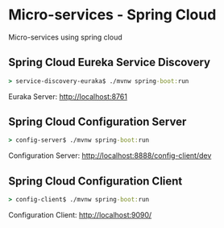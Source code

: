 # Micro-services - Spring Cloud

Micro-services using spring cloud

## Spring Cloud Eureka Service Discovery

``` cmd
> service-discovery-euraka$ ./mvnw spring-boot:run
```

Euraka Server: <http://localhost:8761>

## Spring Cloud Configuration Server

``` cmd
> config-server$ ./mvnw spring-boot:run
```

Configuration Server: <http://localhost:8888/config-client/dev>

## Spring Cloud Configuration Client

``` cmd
> config-client$ ./mvnw spring-boot:run
```

Configuration Client: <http://localhost:9090/>
